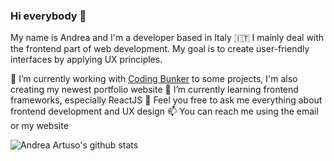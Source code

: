 ### Hi everybody 👋

My name is Andrea and I'm a developer based in Italy 🇮🇹
I mainly deal with the frontend part of web development. My goal is to create user-friendly interfaces by applying UX principles.

🔭 I’m currently working with [Coding Bunker](https://github.com/Coding-Bunker) to some projects, I'm also creating my newest portfolio website
🌱 I’m currently learning frontend frameworks, especially ReactJS
💬 Feel you free to ask me everything about frontend development and UX design
📫 You can reach me using the email or my website

![Andrea Artuso's github stats](https://github-readme-stats.vercel.app/api?username=andrea-artuso)

<!--
**andrea-artuso/andrea-artuso** is a ✨ _special_ ✨ repository because its `README.md` (this file) appears on your GitHub profile.

Here are some ideas to get you started:

- 🔭 I’m currently working on ...
- 🌱 I’m currently learning ...
- 👯 I’m looking to collaborate on ...
- 🤔 I’m looking for help with ...
- 💬 Ask me about ...
- 📫 How to reach me: ...
- 😄 Pronouns: ...
- ⚡ Fun fact: ...
-->
